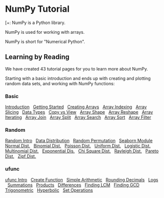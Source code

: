 
NumPy Tutorial
==============



[+:
NumPy is a Python library.


NumPy is used for working with arrays.


NumPy is short for "Numerical Python".



Learning by Reading
-------------------


We have created 43 tutorial pages for you to learn more about NumPy.


Starting with a basic introduction and ends up with creating and plotting random data sets, and working with NumPy functions:





### Basic


[Introduction](numpy_intro.asp)
 
[Getting Started](numpy_getting_started.asp)
 
[Creating Arrays](numpy_creating_arrays.asp)
 
[Array Indexing](numpy_array_indexing.asp)
 
[Array Slicing](numpy_array_slicing.asp)
 
[Data Types](numpy_data_types.asp)
 
[Copy vs View](numpy_copy_vs_view.asp)
 
[Array Shape](numpy_array_shape.asp)
 
[Array Reshape](numpy_array_reshape.asp)
 
[Array Iterating](numpy_array_iterating.asp)
 
[Array Join](numpy_array_join.asp)
 
[Array Split](numpy_array_split.asp)
 
[Array Search](numpy_array_search.asp)
 
[Array Sort](numpy_array_sort.asp)
 
[Array Filter](numpy_array_filter.asp)


### Random


[Random Intro](numpy_random.asp)
 
[Data Distribution](numpy_random_distribution.asp)
 
[Random Permutation](numpy_random_permutation.asp)
 
[Seaborn Module](numpy_random_seaborn.asp)
 
[Normal Dist.](numpy_random_normal.asp)
 
[Binomial Dist.](numpy_random_binomial.asp)
 
[Poisson Dist.](numpy_random_poisson.asp)
 
[Uniform Dist.](numpy_random_uniform.asp)
 
[Logistic Dist.](numpy_random_logistic.asp)
 
[Multinomial Dist.](numpy_random_multinomial.asp)
 
[Exponential Dis.](numpy_random_exponential.asp)
 
[Chi Square Dist.](numpy_random_chisquare.asp)
 
[Rayleigh Dist.](numpy_random_rayleigh.asp)
 
[Pareto Dist.](numpy_random_pareto.asp)
 
[Zipf Dist.](numpy_random_zipf.asp)


### ufunc


[ufunc Intro](numpy_ufunc.asp)
 
[Create Function](numpy_ufunc_create_function.asp)
 
[Simple Arithmetic](numpy_ufunc_simple_arithmetic.asp)
 
[Rounding Decimals](numpy_ufunc_rounding_decimals.asp)
 
[Logs](numpy_ufunc_logs.asp)
 
[Summations](numpy_ufunc_summations.asp)
 
[Products](numpy_ufunc_products.asp)
 
[Differences](numpy_ufunc_differences.asp)
 
[Finding LCM](numpy_ufunc_lcm.asp)
 
[Finding GCD](numpy_ufunc_gcd.asp)
 
[Trigonometric](numpy_ufunc_trigonometric.asp)
 
[Hyperbolic](numpy_ufunc_hyperbolic.asp)
 
[Set Operations](numpy_ufunc_set_operations.asp)



